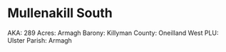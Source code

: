 # Mullenakill South

AKA: 289
Acres: Armagh
Barony: Killyman
County: Oneilland West
PLU: Ulster
Parish: Armagh